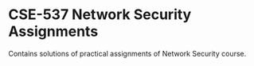 # CSE-537 Network Security Assignments

Contains solutions of practical assignments of Network Security course. 
